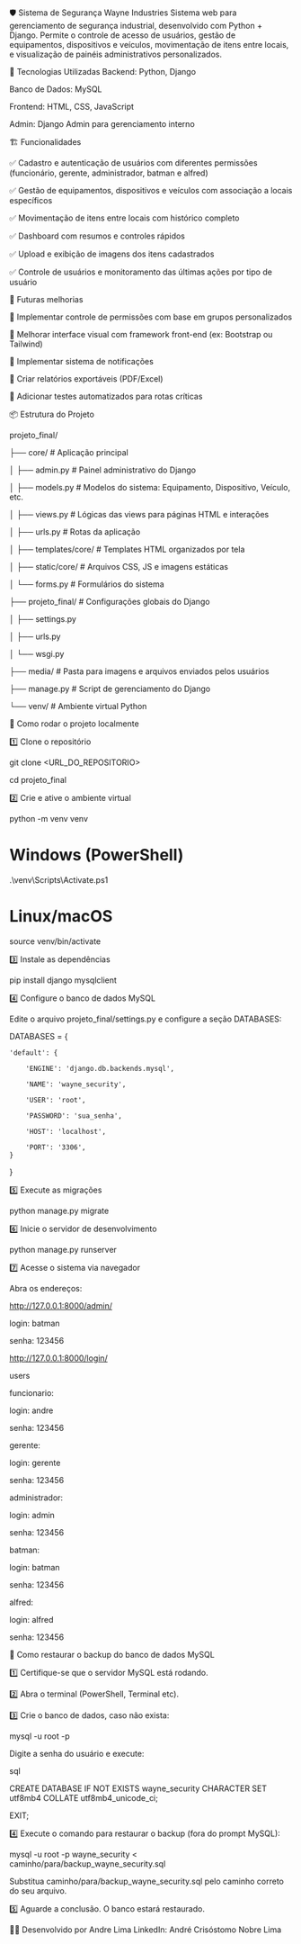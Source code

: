 
🛡️ Sistema de Segurança Wayne Industries
Sistema web para gerenciamento de segurança industrial, desenvolvido com Python + Django. Permite o controle de acesso de usuários, gestão de equipamentos, dispositivos e veículos, movimentação de itens entre locais, e visualização de painéis administrativos personalizados.

🚀 Tecnologias Utilizadas
Backend: Python, Django

Banco de Dados: MySQL

Frontend: HTML, CSS, JavaScript

Admin: Django Admin para gerenciamento interno

🏗️ Funcionalidades

✅ Cadastro e autenticação de usuários com diferentes permissões (funcionário, gerente, administrador, batman e alfred)

✅ Gestão de equipamentos, dispositivos e veículos com associação a locais específicos

✅ Movimentação de itens entre locais com histórico completo

✅ Dashboard com resumos e controles rápidos

✅ Upload e exibição de imagens dos itens cadastrados

✅ Controle de usuários e monitoramento das últimas ações por tipo de usuário

🚀 Futuras melhorias

🚧 Implementar controle de permissões com base em grupos personalizados

🚧 Melhorar interface visual com framework front-end (ex: Bootstrap ou Tailwind)

🚧 Implementar sistema de notificações

🚧 Criar relatórios exportáveis (PDF/Excel)

🚧 Adicionar testes automatizados para rotas críticas

📦 Estrutura do Projeto

projeto_final/

├── core/                    # Aplicação principal

│   ├── admin.py             # Painel administrativo do Django

│   ├── models.py            # Modelos do sistema: Equipamento, Dispositivo, Veículo, etc.


│   ├── views.py             # Lógicas das views para páginas HTML e interações

│   ├── urls.py              # Rotas da aplicação

│   ├── templates/core/      # Templates HTML organizados por tela

│   ├── static/core/         # Arquivos CSS, JS e imagens estáticas

│   └── forms.py             # Formulários do sistema


├── projeto_final/           # Configurações globais do Django

│   ├── settings.py

│   ├── urls.py

│   └── wsgi.py

├── media/                   # Pasta para imagens e arquivos enviados pelos usuários

├── manage.py                # Script de gerenciamento do Django

└── venv/                    # Ambiente virtual Python

🔧 Como rodar o projeto localmente

1️⃣ Clone o repositório


git clone <URL_DO_REPOSITORIO>

cd projeto_final

2️⃣ Crie e ative o ambiente virtual


python -m venv venv

# Windows (PowerShell)

.\venv\Scripts\Activate.ps1

# Linux/macOS

source venv/bin/activate

3️⃣ Instale as dependências


pip install django mysqlclient

4️⃣ Configure o banco de dados MySQL

Edite o arquivo projeto_final/settings.py e configure a seção DATABASES:

DATABASES = {
    
    'default': {
    
        'ENGINE': 'django.db.backends.mysql',
        
        'NAME': 'wayne_security',
        
        'USER': 'root',
        
        'PASSWORD': 'sua_senha',
        
        'HOST': 'localhost',
        
        'PORT': '3306',
    }
    
}


5️⃣ Execute as migrações

python manage.py migrate

6️⃣ Inicie o servidor de desenvolvimento

python manage.py runserver

7️⃣ Acesse o sistema via navegador

Abra os endereços:


http://127.0.0.1:8000/admin/


login: batman 

senha: 123456

http://127.0.0.1:8000/login/

users 

funcionario: 

login: andre

senha: 123456

gerente: 

login: gerente

senha: 123456

administrador: 

login: admin

senha: 123456

batman: 

login: batman 

senha: 123456

alfred:

login: alfred

senha: 123456



🔄 Como restaurar o backup do banco de dados MySQL

1️⃣ Certifique-se que o servidor MySQL está rodando.

2️⃣ Abra o terminal (PowerShell, Terminal etc).

3️⃣ Crie o banco de dados, caso não exista:

mysql -u root -p

Digite a senha do usuário e execute:

sql

CREATE DATABASE IF NOT EXISTS wayne_security CHARACTER SET utf8mb4 COLLATE utf8mb4_unicode_ci;

EXIT;

4️⃣ Execute o comando para restaurar o backup (fora do prompt MySQL):

mysql -u root -p wayne_security < caminho/para/backup_wayne_security.sql

Substitua caminho/para/backup_wayne_security.sql pelo caminho correto do seu arquivo.

5️⃣ Aguarde a conclusão. O banco estará restaurado.

👨‍💻 Desenvolvido por
Andre Lima
LinkedIn: André Crisóstomo Nobre Lima

